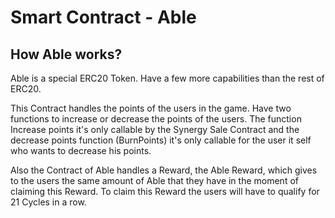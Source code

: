# Smart Contract - Able

## How Able works?
Able is a special ERC20 Token. Have a few more capabilities than the rest of ERC20.

This Contract handles the points of the users in the game. Have two functions to increase or decrease the points of the users. The function Increase points it's only callable by the Synergy Sale Contract and the decrease points function (BurnPoints) it's only callable for the user it self who wants to decrease his points.

Also the Contract of Able handles a Reward, the Able Reward, which gives to the users the same amount of Able that they have in the moment of claiming this Reward. To claim this Reward the users will have to qualify for 21 Cycles in a row.